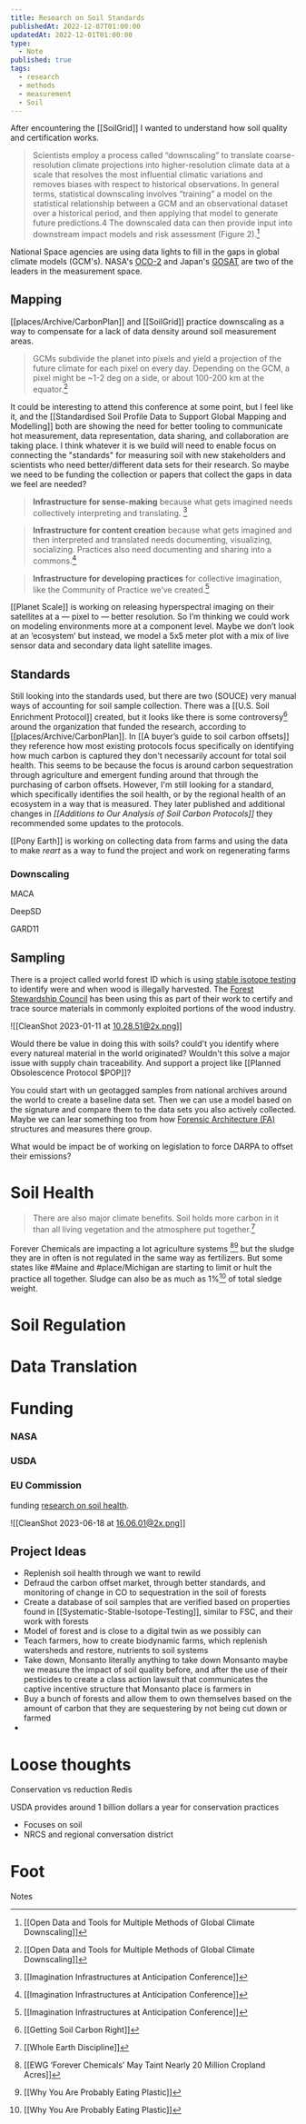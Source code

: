 ```yaml
---
title: Research on Soil Standards
publishedAt: 2022-12-07T01:00:00
updatedAt: 2022-12-01T01:00:00
type:
  - Note
published: true
tags:
  - research
  - methods
  - measurement
  - Soil
---
```


After encountering the [[SoilGrid]] I wanted to understand how soil quality and certification works. 

>Scientists employ a process called “downscaling” to translate coarse-resolution climate projections into higher-resolution climate data at a scale that resolves the most influential climatic variations and removes biases with respect to historical observations. In general terms, statistical downscaling involves “training” a model on the statistical relationship between a GCM and an observational dataset over a historical period, and then applying that model to generate future predictions.4 The downscaled data can then provide input into downstream impact models and risk assessment (Figure 2).[^1]

National Space agencies are using data lights to fill in the gaps in global climate models (GCM's). NASA's [OCO-2](https://en.wikipedia.org/wiki/Orbiting_Carbon_Observatory_2) and Japan's [GOSAT](https://en.wikipedia.org/wiki/Greenhouse_Gases_Observing_Satellite) are two of the leaders in the measurement space.


## Mapping

[[places/Archive/CarbonPlan]] and [[SoilGrid]] practice downscaling as a way to compensate for a lack of data density around soil measurement areas.

>GCMs subdivide the planet into pixels and yield a projection of the future climate for each pixel on every day. Depending on the GCM, a pixel might be ~1-2 deg on a side, or about 100-200 km at the equator.[^1]

It could be interesting to attend this conference at some point, but I feel like it, and the [[Standardised Soil Profile Data to Support Global Mapping and Modelling]] both are showing the need for better tooling to communicate hot measurement, data representation, data sharing, and collaboration are taking place. I think whatever it is we build will need to enable focus on connecting the "standards" for measuring soil with new stakeholders and scientists who need better/different data sets for their research. So maybe we need to be funding the collection or papers that collect the gaps in data we feel are needed?

>**Infrastructure for sense-making** because what gets imagined needs collectively interpreting and translating. [^6]

>**Infrastructure for content creation** because what gets imagined and then interpreted and translated needs documenting, visualizing, socializing. Practices also need documenting and sharing into a commons.[^6]

>**Infrastructure for developing practices** for collective imagination, like the Community of Practice we’ve created.[^6]


[[Planet Scale]] is working on releasing hyperspectral imaging on their satellites at a — pixel to — better resolution. So I’m thinking we could work on modeling environments more at a component level. Maybe we don’t look at an ‘ecosystem’ but instead, we model a 5x5 meter plot with a mix of live sensor data and secondary data light satellite images.



## Standards

Still looking into the standards used, but there are two (SOUCE) very manual ways of accounting for soil sample collection. There was a [[U.S. Soil Enrichment Protocol]] created, but it looks like there is some controversy[^5] around the organization that funded the research, according to [[places/Archive/CarbonPlan]]. In [[A buyer’s guide to soil carbon offsets]] they reference how most existing protocols focus specifically on identifying how much carbon is captured they don't necessarily account for total soil health. This seems to be because the focus is around carbon sequestration through agriculture and emergent funding around that through the purchasing of carbon offsets. However, I'm still looking for a standard, which specifically identifies the soil health, or by the regional health of an ecosystem in a way that is measured. They later published and additional changes in *[[Additions to Our Analysis of Soil Carbon Protocols]]* they recommended some updates to the protocols.

[[Pony Earth]] is working on collecting data from farms and using the data to make *reart* as a way to fund the project and work on regenerating farms



### Downscaling

MACA

DeepSD


GARD11

## Sampling

There is a project called world forest ID which is using [stable isotope testing](https://en.wikipedia.org/wiki/Stable_isotope_ratio) to identify were and when wood is illegally harvested. The [Forest Stewardship Council](https://fsc.org/en) has been using this as part of their work to certify and trace source materials in commonly exploited portions of the wood industry.

![[CleanShot 2023-01-11 at 10.28.51@2x.png]]

Would there be value in doing this with soils? could't you identify where every natureal material in the world originated? Wouldn't this solve a major issue with supply chain traceability. And support a project like [[Planned Obsolescence Protocol $POP]]?

You could start with un geotagged samples  from national archives around the world to create a baseline data set. Then we can use a model based on the signature and compare them to the data sets you also actively collected. Maybe we can lear something too from how [Forensic Architecture (FA)](https://forensic-architecture.org) structures and measures there group.


What would be impact be of working on legislation to force DARPA to offset their emissions?


# Soil Health

> There are also major climate benefits. Soil holds more carbon in it than all living vegetation and the atmosphere put together.[^4]

Forever Chemicals are impacting a lot agriculture systems [^2][^3] but the sludge they are in often is not regulated in the same way as fertilizers. But some states like #Maine and #place/Michigan are starting to limit or hult the practice all together. Sludge can also be as much as 1%[^3] of total sledge weight.




# Soil Regulation




# Data Translation


# Funding

### NASA

### USDA

### EU Commission
funding [research on soil health](https://research-and-innovation.ec.europa.eu/funding/funding-opportunities/funding-programmes-and-open-calls/horizon-europe/eu-missions-horizon-europe/soil-health-and-food_en).

![[CleanShot 2023-06-18 at 16.06.01@2x.png]]

## Project Ideas

- Replenish soil health through we want to rewild
- Defraud the carbon offset market, through better standards, and monitoring of change in CO to sequestration in the soil of forests
- Create a database of soil samples that are verified based on properties found in [[Systematic-Stable-Isotope-Testing]], similar to FSC, and their work with forests
- Model of forest and is close to a digital twin as we possibly can
- Teach farmers, how to create biodynamic farms, which replenish watersheds and restore, nutrients to soil systems
- Take down, Monsanto literally anything to take down Monsanto maybe we measure the impact of soil quality before, and after the use of their pesticides to create a class action lawsuit that communicates the captive incentive structure that Monsanto place is farmers in
- Buy a bunch of forests and allow them to own themselves based on the amount of carbon that they are sequestering by not being cut down or farmed
-




# Loose thoughts

Conservation vs reduction Redis


USDA provides around 1 billion dollars a year for conservation practices
- Focuses on soil
- NRCS and regional conversation district

# Foot
Notes

[^1]: [[Open Data and Tools for Multiple Methods of Global Climate Downscaling]]
[^2]: [[EWG ‘Forever Chemicals’ May Taint Nearly 20 Million Cropland Acres]]
[^3]: [[Why You Are Probably Eating Plastic]]
[^4]: [[Whole Earth Discipline]]
[^5]: [[Getting Soil Carbon Right]]
[^6]: [[Imagination Infrastructures at Anticipation Conference]]
